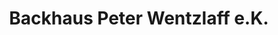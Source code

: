 ---
title: "Backhaus Peter Wentzlaff e.K."
url: /oschatz/backhaus-peter-wentzlaff-e-k/
shop: Bäckerei
---